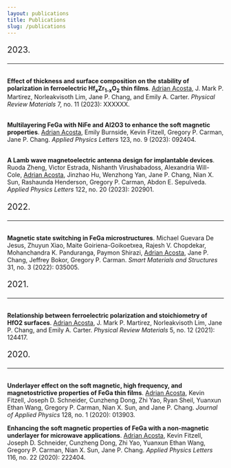 ```yaml
---
layout: publications
title: Publications
slug: /publications
---
```


<p style="font-size: 1.4em;">2023.</p><hr style="margin-bottom: 5 px;">

<br/><span style="font-weight: bold">Effect of thickness and surface composition on the stability of polarization in ferroelectric Hf<sub>x</sub>Zr<sub>1-x</sub>O<sub>2</sub> thin films</span>.
<u>Adrian Acosta</u>, J. Mark P. Martirez, Norleakvisoth Lim, Jane P. Chang, and Emily A. Carter. <i>Physical Review Materials</i> 7, no. 11 (2023): XXXXXX.

<br/><span style="font-weight: bold">Multilayering FeGa with NiFe and Al2O3 to enhance the soft magnetic properties</span>.
<u>Adrian Acosta</u>, Emily Burnside, Kevin Fitzell, Gregory P. Carman, Jane P. Chang.
<i>Applied Physics Letters</i> 123, no. 9 (2023): 092404.

<br/><span style="font-weight: bold">A Lamb wave magnetoelectric antenna design for implantable devices</span>.
Ruoda Zheng, Victor Estrada, Nishanth Virushabadoss, Alexandria Will-Cole, <u>Adrian Acosta</u>, Jinzhao Hu, Wenzhong Yan, Jane P. Chang, Nian X. Sun, Rashaunda Henderson, Gregory P. Carman, Abdon E. Sepulveda. <i>Applied Physics Letters</i> 122, no. 20 (2023): 202901.

<p style="font-size: 1.4em;">2022.</p><hr style="margin-bottom: 5 px;">

<br/><span style="font-weight: bold">Magnetic state switching in FeGa microstructures</span>.
Michael Guevara De Jesus, Zhuyun Xiao, Maite Goiriena-Goikoetxea, Rajesh V. Chopdekar, Mohanchandra K. Panduranga, Paymon Shirazi, <u>Adrian Acosta</u>, Jane P. Chang, Jeffrey Bokor, Gregory P. Carman. <i>Smart Materials and Structures</i> 31, no. 3 (2022): 035005.

<p style="font-size: 1.4em;">2021.</p><hr style="margin-bottom: 5 px;">

<br/><span style="font-weight: bold">Relationship between ferroelectric polarization and stoichiometry of HfO2 surfaces</span>.
<u>Adrian Acosta</u>, J. Mark P. Martirez, Norleakvisoth Lim, Jane P. Chang, and Emily A. Carter. <i>Physical Review Materials</i> 5, no. 12 (2021): 124417.

<p style="font-size: 1.4em;">2020.</p><hr style="margin-bottom: 5 px;">
<br/><span style="font-weight: bold">Underlayer effect on the soft magnetic, high frequency, and magnetostrictive properties of FeGa thin films</span>.
<u>Adrian Acosta</u>, Kevin Fitzell, Joseph D. Schneider, Cunzheng Dong, Zhi Yao, Ryan Sheil, Yuanxun Ethan Wang, Gregory P. Carman, Nian X. Sun, and Jane P. Chang. 
<i>Journal of Applied Physics</i> 128, no. 1 (2020): 013903.

<span style="font-weight: bold">Enhancing the soft magnetic properties of FeGa with a non-magnetic underlayer for microwave applications</span>.
<u>Adrian Acosta</u>, Kevin Fitzell, Joseph D. Schneider, Cunzheng Dong, Zhi Yao, Yuanxun Ethan Wang, Gregory P. Carman, Nian X. Sun, Jane P. Chang.
<i>Applied Physics Letters</i> 116, no. 22 (2020): 222404.

